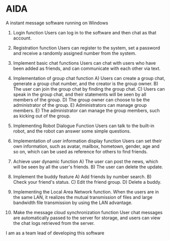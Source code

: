 # AIDA

A instant message software running on Windows

1) Login function
Users can log in to the software and then chat as that account.

2) Registration function
Users can register to the system, set a password and receive a randomly assigned number from the system.

3) Implement basic chat functions
Users can chat with users who have been added as friends, and can communicate with each other via text.

4) Implementation of group chat function
A) Users can create a group chat, generate a group chat number, and the creator is the group owner.
B) The user can join the group chat by finding the group chat.
C) Users can speak in the group chat, and their statements will be seen by all members of the group.
D) The group owner can choose to be the administrator of the group.
E) Administrators can manage group members. E) The administrator can manage the group members, such as kicking out of the group.

5) Implementing Robot Dialogue Function
Users can talk to the built-in robot, and the robot can answer some simple questions.

6) Implementation of user information display function
Users can set their own information, such as avatar, mailbox, hometown, gender, age and so on, which can be used as reference for others to find friends.

7) Achieve user dynamic function
A) The user can post the news, which will be seen by all the user's friends.
B) The user can delete the update.

8) Implement the buddy feature
A) Add friends by number search.
B) Check your friend's status.
C) Edit the friend group.
D) Delete a buddy.

9) Implementing the Local Area Network function.
When the users are in the same LAN, it realizes the mutual transmission of files and large bandwidth file transmission by using the LAN advantage.

10) Make the message cloud synchronization function
User chat messages are automatically passed to the server for storage, and users can view the chat logs retrieved from the server.

I am as a team lead of developing this software
